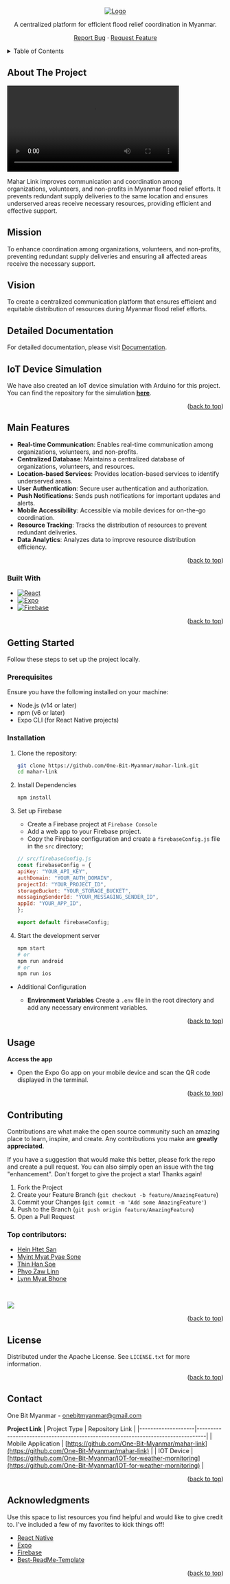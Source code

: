 
<a id="readme-top"></a>

<!-- PROJECT LOGO -->
<br />
<div align="center">
  <a href="https://github.com/One-Bit-Myanmar/mahar-link.git">
    <img src="maha-link-logo.png" alt="Logo">
  </a>

<p align="center">
   A centralized platform for efficient flood relief coordination in Myanmar.

<a href="https://github.com/One-Bit-Myanmar/mahar-link/issues/new?labels=bug&template=bug-report---.md">Report Bug</a>
    ·
    <a href="https://github.com/One-Bit-Myanmar/mahar-link/issues/new?labels=enhancement&template=feature-request---.md">Request Feature</a>
</p>


</div>



<!-- TABLE OF CONTENTS -->
<details>
  <summary>Table of Contents</summary>
  <ol>
    <li>
      <a href="#about-the-project">About The Project</a>
      <ul>
        <li><a href="#main-features">Main Features</a></li>
        <li><a href="#built-with">Built With</a></li>
      </ul>
    </li>
    <li>
      <a href="#getting-started">Getting Started</a>
      <ul>
        <li><a href="#prerequisites">Prerequisites</a></li>
        <li><a href="#installation">Installation</a></li>
      </ul>
    </li>
    <li><a href="#usage">Usage</a></li>
    <li><a href="#contributing">Contributing</a></li>
    <li><a href="#license">License</a></li>
    <li><a href="#contact">Contact</a></li>
    <li><a href="#acknowledgments">Acknowledgments</a></li>
    <li><a href="#iot-device-simulation">IoT Device Simulation</a></li>
  </ol>
</details>



<!-- ABOUT THE PROJECT -->
## About The Project

<video width="400" controls>
  <source src="./app-demo.mp4" type="video/mp4">
  Your browser does not support the video tag.
</video>

Mahar Link improves communication and coordination among organizations, volunteers, and non-profits in Myanmar flood relief efforts. It prevents redundant supply deliveries to the same location and ensures underserved areas receive necessary resources, providing efficient and effective support.

## Mission

To enhance coordination among organizations, volunteers, and non-profits, preventing redundant supply deliveries and ensuring all affected areas receive the necessary support.

## Vision

To create a centralized communication platform that ensures efficient and equitable distribution of resources during Myanmar flood relief efforts.

## Detailed Documentation

For detailed documentation, please visit [Documentation](/doc/Maha-Link-Documentation.pdf).

## IoT Device Simulation

We have also created an IoT device simulation with Arduino for this project. You can find the repository for the simulation [**here**](https://github.com/One-Bit-Myanmar/IOT-for-weather-mornitoring).


<p align="right">(<a href="#readme-top">back to top</a>)</p>

<!-- FEATURES -->
## Main Features

- **Real-time Communication**: Enables real-time communication among organizations, volunteers, and non-profits.
- **Centralized Database**: Maintains a centralized database of organizations, volunteers, and resources.
- **Location-based Services**: Provides location-based services to identify underserved areas.
- **User Authentication**: Secure user authentication and authorization.
- **Push Notifications**: Sends push notifications for important updates and alerts.
- **Mobile Accessibility**: Accessible via mobile devices for on-the-go coordination.
- **Resource Tracking**: Tracks the distribution of resources to prevent redundant deliveries.
- **Data Analytics**: Analyzes data to improve resource distribution efficiency.



<p align="right">(<a href="#readme-top">back to top</a>)</p>


### Built With

* [![React][React.js]][React-url]
* [![Expo][Expo.dev]](https://expo.dev/)
* [![Firebase][Firebase.dev]](https://firebase.google.com/)


<p align="right">(<a href="#readme-top">back to top</a>)</p>



<!-- GETTING STARTED -->
## Getting Started

Follow these steps to set up the project locally.

### Prerequisites

Ensure you have the following installed on your machine:

- Node.js (v14 or later)
- npm (v6 or later)
- Expo CLI (for React Native projects)

### Installation

1. Clone the repository:

    ```sh
    git clone https://github.com/One-Bit-Myanmar/mahar-link.git
    cd mahar-link
    ```

2. Install Dependencies

    ```sh
    npm install
    ```

3. Set up Firebase

    - Create a Firebase project at `Firebase Console`
    - Add a web app to your Firebase project.
    - Copy the Firebase configuration and create a `firebaseConfig.js` file in the `src` directory;

    ```javascript
    // src/firebaseConfig.js
    const firebaseConfig = {
    apiKey: "YOUR_API_KEY",
    authDomain: "YOUR_AUTH_DOMAIN",
    projectId: "YOUR_PROJECT_ID",
    storageBucket: "YOUR_STORAGE_BUCKET",
    messagingSenderId: "YOUR_MESSAGING_SENDER_ID",
    appId: "YOUR_APP_ID",
    };

    export default firebaseConfig;
    ```

4. Start the development server

    ```sh
    npm start
    # or
    npm run android
    # or
    npm run ios
    ```

- Additional Configuration

    - **Environment Variables**
    Create a `.env` file in the root directory and add any necessary environment variables.

<p align="right">(<a href="#readme-top">back to top</a>)</p>



<!-- USAGE EXAMPLES -->
## Usage

**Access the app**

 - Open the Expo Go app on your mobile device and scan the QR code displayed in the terminal.

<p align="right">(<a href="#readme-top">back to top</a>)</p>


<!-- CONTRIBUTING -->
## Contributing

Contributions are what make the open source community such an amazing place to learn, inspire, and create. Any contributions you make are **greatly appreciated**.

If you have a suggestion that would make this better, please fork the repo and create a pull request. You can also simply open an issue with the tag "enhancement".
Don't forget to give the project a star! Thanks again!

1. Fork the Project
2. Create your Feature Branch (`git checkout -b feature/AmazingFeature`)
3. Commit your Changes (`git commit -m 'Add some AmazingFeature'`)
4. Push to the Branch (`git push origin feature/AmazingFeature`)
5. Open a Pull Request

### Top contributors:

- [Hein Htet San](https://github.com/Hein-HtetSan)
- [Myint Myat Pyae Sone](https://github.com/Myatty)
- [Thin Han Soe](https://github.com/Yoinami)
- [Phyo Zaw Linn](https://github.com/farout101)
- [Lynn Myat Bhone](https://github.com/@Lynn-Myat-Bhone)

<br>

<p align="left">
<!-- contributor  -->
<a href="https://github.com/One-Bit-Myanmar/mahar-link/graphs/contributors">
  <img src="https://contrib.rocks/image?repo=One-Bit-Myanmar/mahar-link" />
</a>

</p>

<p align="right">(<a href="#readme-top">back to top</a>)</p>


<!-- LICENSE -->
## License

Distributed under the Apache License. See `LICENSE.txt` for more information.

<p align="right">(<a href="#readme-top">back to top</a>)</p>



<!-- CONTACT -->
## Contact

One Bit Myanmar - onebitmyanmar@gmail.com

**Project Link**
| Project Type       | Repository Link                                                                 |
|--------------------|---------------------------------------------------------------------------------|
| Mobile Application | [https://github.com/One-Bit-Myanmar/mahar-link](https://github.com/One-Bit-Myanmar/mahar-link) |
| IOT Device         | [https://github.com/One-Bit-Myanmar/IOT-for-weather-mornitoring](https://github.com/One-Bit-Myanmar/IOT-for-weather-mornitoring) |


<p align="right">(<a href="#readme-top">back to top</a>)</p>



<!-- ACKNOWLEDGMENTS -->
## Acknowledgments

Use this space to list resources you find helpful and would like to give credit to. I've included a few of my favorites to kick things off!

- [React Native](https://reactnative.dev/)
- [Expo](https://expo.dev/)
- [Firebase](https://firebase.google.com/)
- [Best-ReadMe-Template](https://github.com/othneildrew/Best-README-Template)

<p align="right">(<a href="#readme-top">back to top</a>)</p>




<!-- MARKDOWN LINKS & IMAGES -->
<!-- https://www.markdownguide.org/basic-syntax/#reference-style-links -->
[Expo.dev]: https://img.shields.io/badge/expo-000000?style=for-the-badge&logo=expo&logoColor=white
[React.js]: https://img.shields.io/badge/React-20232A?style=for-the-badge&logo=react&logoColor=61DAFB
[React-url]: https://reactjs.org/
[Firebase.dev]: https://img.shields.io/badge/Firebase-4A4A55?style=for-the-badge&logo=firebase&logoColor=FF3E00 
